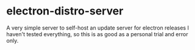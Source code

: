# electron-distro-server
A very simple server to self-host an update server for electron releases
I haven't tested everything, so this is as good as a personal trial and error only.
